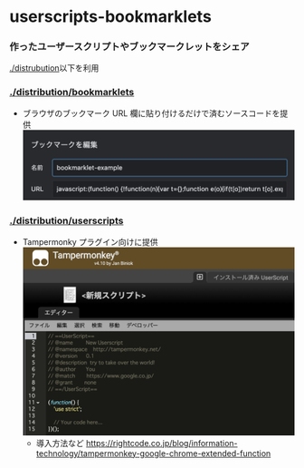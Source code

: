 # userscripts-bookmarklets

### 作ったユーザースクリプトやブックマークレットをシェア

[./distrubution](./distrubution)以下を利用

### [./distribution/bookmarklets](./distrubution/bookmarklets)

- ブラウザのブックマーク URL 欄に貼り付けるだけで済むソースコードを提供
  ![画像](./.readme/image/bookmarklet-input.png)

### [./distribution/userscripts](./distrubution/userscripts)

- Tampermonky プラグイン向けに提供
  ![画像](./.readme/image/tampermonkey-new-script.png)
  - 導入方法など
    https://rightcode.co.jp/blog/information-technology/tampermonkey-google-chrome-extended-function
